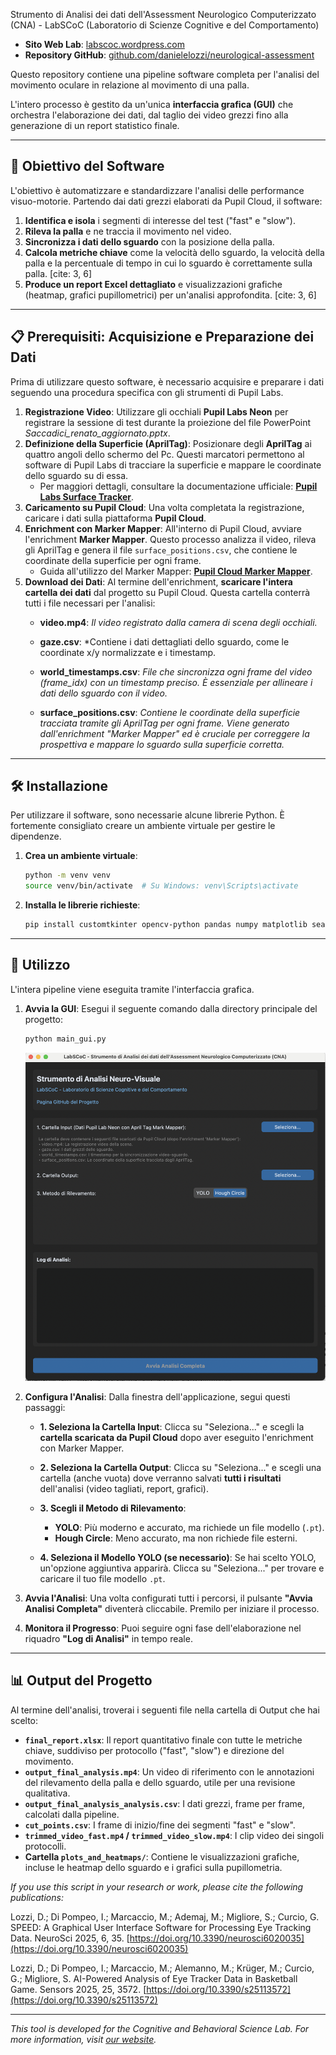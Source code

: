  Strumento di Analisi dei dati dell'Assessment Neurologico Computerizzato (CNA) - LabSCoC (Laboratorio di Scienze Cognitive e del Comportamento)

- **Sito Web Lab**: [labscoc.wordpress.com](https://labscoc.wordpress.com/)
- **Repository GitHub**: [github.com/danielelozzi/neurological-assessment](https://github.com/danielelozzi/neurological-assessment)

Questo repository contiene una pipeline software completa per l'analisi del movimento oculare in relazione al movimento di una palla. 

L'intero processo è gestito da un'unica **interfaccia grafica (GUI)** che orchestra l'elaborazione dei dati, dal taglio dei video grezzi fino alla generazione di un report statistico finale. 

---

## 🎯 Obiettivo del Software

L'obiettivo è automatizzare e standardizzare l'analisi delle performance visuo-motorie.  Partendo dai dati grezzi elaborati da Pupil Cloud, il software:
1.  **Identifica e isola** i segmenti di interesse del test ("fast" e "slow"). 
2.  **Rileva la palla** e ne traccia il movimento nel video. 
3.  **Sincronizza i dati dello sguardo** con la posizione della palla. 
4.  **Calcola metriche chiave** come la velocità dello sguardo, la velocità della palla e la percentuale di tempo in cui lo sguardo è correttamente sulla palla. [cite: 3, 6]
5.  **Produce un report Excel dettagliato** e visualizzazioni grafiche (heatmap, grafici pupillometrici) per un'analisi approfondita. [cite: 3, 6]

---

## 📋 Prerequisiti: Acquisizione e Preparazione dei Dati

Prima di utilizzare questo software, è necessario acquisire e preparare i dati seguendo una procedura specifica con gli strumenti di Pupil Labs.

1.  **Registrazione Video**: Utilizzare gli occhiali **Pupil Labs Neon** per registrare la sessione di test durante la proiezione del file PowerPoint *Saccadici_renato_aggiornato.pptx*.
2.  **Definizione della Superficie (AprilTag)**: Posizionare degli **AprilTag** ai quattro angoli dello schermo del Pc. Questi marcatori permettono al software di Pupil Labs di tracciare la superficie e mappare le coordinate dello sguardo su di essa.
    * Per maggiori dettagli, consultare la documentazione ufficiale: [**Pupil Labs Surface Tracker**](https://docs.pupil-labs.com/neon/neon-player/surface-tracker/).
3.  **Caricamento su Pupil Cloud**: Una volta completata la registrazione, caricare i dati sulla piattaforma **Pupil Cloud**.
4.  **Enrichment con Marker Mapper**: All'interno di Pupil Cloud, avviare l'enrichment **Marker Mapper**. Questo processo analizza il video, rileva gli AprilTag e genera il file `surface_positions.csv`, che contiene le coordinate della superficie per ogni frame.
    * Guida all'utilizzo del Marker Mapper: [**Pupil Cloud Marker Mapper**](https://docs.pupil-labs.com/neon/pupil-cloud/enrichments/marker-mapper/#setup).
5.  **Download dei Dati**: Al termine dell'enrichment, **scaricare l'intera cartella dei dati** dal progetto su Pupil Cloud. Questa cartella conterrà tutti i file necessari per l'analisi: 
    * **video.mp4**: *Il video registrato dalla camera di scena degli occhiali.*

    * **gaze.csv**: *Contiene i dati dettagliati dello sguardo, come le coordinate x/y normalizzate e i timestamp.

    * **world_timestamps.csv**: *File che sincronizza ogni frame del video (frame_idx) con un timestamp preciso. È essenziale per allineare i dati dello sguardo con il video.*

    * **surface_positions.csv**: *Contiene le coordinate della superficie tracciata tramite gli AprilTag per ogni frame. Viene generato dall'enrichment "Marker Mapper" ed è cruciale per correggere la prospettiva e mappare lo sguardo sulla superficie corretta.*

---

## 🛠️ Installazione

Per utilizzare il software, sono necessarie alcune librerie Python. È fortemente consigliato creare un ambiente virtuale per gestire le dipendenze. 

1.  **Crea un ambiente virtuale**: 
    ```bash
    python -m venv venv
    source venv/bin/activate  # Su Windows: venv\Scripts\activate
    ```

2.  **Installa le librerie richieste**: 
    ```bash
    pip install customtkinter opencv-python pandas numpy matplotlib seaborn scipy easyocr ultralytics xlsxwriter
    ```

---

## 🚀 Utilizzo

L'intera pipeline viene eseguita tramite l'interfaccia grafica. 

1.  **Avvia la GUI**: 
    Esegui il seguente comando dalla directory principale del progetto: 
    ```bash
    python main_gui.py
    ```

    ![alt text](gui_cna.png)

2.  **Configura l'Analisi**:
    Dalla finestra dell'applicazione, segui questi passaggi: 

    * **1. Seleziona la Cartella Input**: Clicca su "Seleziona..." e scegli la **cartella scaricata da Pupil Cloud** dopo aver eseguito l'enrichment con Marker Mapper. 

    * **2. Seleziona la Cartella Output**: Clicca su "Seleziona..." e scegli una cartella (anche vuota) dove verranno salvati **tutti i risultati** dell'analisi (video tagliati, report, grafici). 

    * **3. Scegli il Metodo di Rilevamento**: 
        * **YOLO**: Più moderno e accurato, ma richiede un file modello (`.pt`). 
        * **Hough Circle**: Meno accurato, ma non richiede file esterni. 

    * **4. Seleziona il Modello YOLO (se necessario)**: Se hai scelto YOLO, un'opzione aggiuntiva apparirà.  Clicca su "Seleziona..." per trovare e caricare il tuo file modello `.pt`. 

3.  **Avvia l'Analisi**:
    Una volta configurati tutti i percorsi, il pulsante **"Avvia Analisi Completa"** diventerà cliccabile.  Premilo per iniziare il processo. 

4.  **Monitora il Progresso**:
    Puoi seguire ogni fase dell'elaborazione nel riquadro **"Log di Analisi"** in tempo reale. 

---

## 📊 Output del Progetto

Al termine dell'analisi, troverai i seguenti file nella cartella di Output che hai scelto:

* **`final_report.xlsx`**: Il report quantitativo finale con tutte le metriche chiave, suddiviso per protocollo ("fast", "slow") e direzione del movimento. 
* **`output_final_analysis.mp4`**: Un video di riferimento con le annotazioni del rilevamento della palla e dello sguardo, utile per una revisione qualitativa. 
* **`output_final_analysis_analysis.csv`**: I dati grezzi, frame per frame, calcolati dalla pipeline. 
* **`cut_points.csv`**: I frame di inizio/fine dei segmenti "fast" e "slow". 
* **`trimmed_video_fast.mp4` / `trimmed_video_slow.mp4`**: I clip video dei singoli protocolli. 
* **Cartella `plots_and_heatmaps/`**: Contiene le visualizzazioni grafiche, incluse le heatmap dello sguardo e i grafici sulla pupillometria. 

*If you use this script in your research or work, please cite the following publications:*

Lozzi, D.; Di Pompeo, I.; Marcaccio, M.; Ademaj, M.; Migliore, S.; Curcio, G. SPEED: A Graphical User Interface Software for Processing Eye Tracking Data. NeuroSci 2025, 6, 35. [https://doi.org/10.3390/neurosci6020035](https://doi.org/10.3390/neurosci6020035)

Lozzi, D.; Di Pompeo, I.; Marcaccio, M.; Alemanno, M.; Krüger, M.; Curcio, G.; Migliore, S. AI-Powered Analysis of Eye Tracker Data in Basketball Game. Sensors 2025, 25, 3572. [https://doi.org/10.3390/s25113572](https://doi.org/10.3390/s25113572)

---

*This tool is developed for the Cognitive and Behavioral Science Lab. For more information, visit [our website](https://labscoc.wordpress.com/).*
